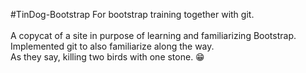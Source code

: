 #TinDog-Bootstrap
For bootstrap training together with git.<br>
<br>
A copycat of a site in purpose of learning and familiarizing Bootstrap.<br>
Implemented git to also familiarize along the way.<br>
As they say, killing two birds with one stone. 😁<br>

